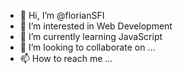 - 👋 Hi, I’m @florianSFI
- 👀 I’m interested in Web Development
- 🌱 I’m currently learning JavaScript
- 💞️ I’m looking to collaborate on ...
- 📫 How to reach me ...

<!---
florianSFI/florianSFI is a ✨ special ✨ repository because its `README.md` (this file) appears on your GitHub profile.
You can click the Preview link to take a look at your changes.
--->
